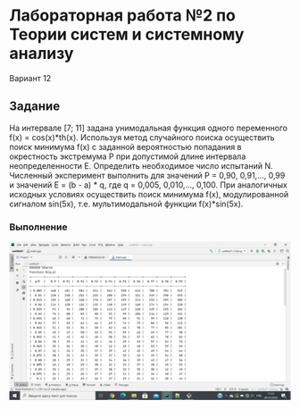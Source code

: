 # Лабораторная работа №2 по Теории систем и системному анализу
Вариант 12
## Задание 
На интервале [7; 11] задана унимодальная функция одного переменного f(x) = cos(x)*th(x). Используя метод случайного поиска осуществить поиск минимума f(x) с заданной вероятностью попадания в окрестность экстремума P при допустимой длине интервала неопределенности E. Определить необходимое число испытаний N. Численный эксперимент выполнить для значений P = 0,90, 0,91,..., 0,99 и значений E = (b - a) * q, где q = 0,005, 0,010,..., 0,100. При аналогичных исходных условиях осуществить поиск минимума f(x), модулированной сигналом sin(5x), т.е. мультимодальной функции f(x)*sin(5x).
### Выполнение
![Зависимость N от p и q](https://github.com/nikolaevaaa/tsisa02/blob/main/lab2.1.png?raw=true)
